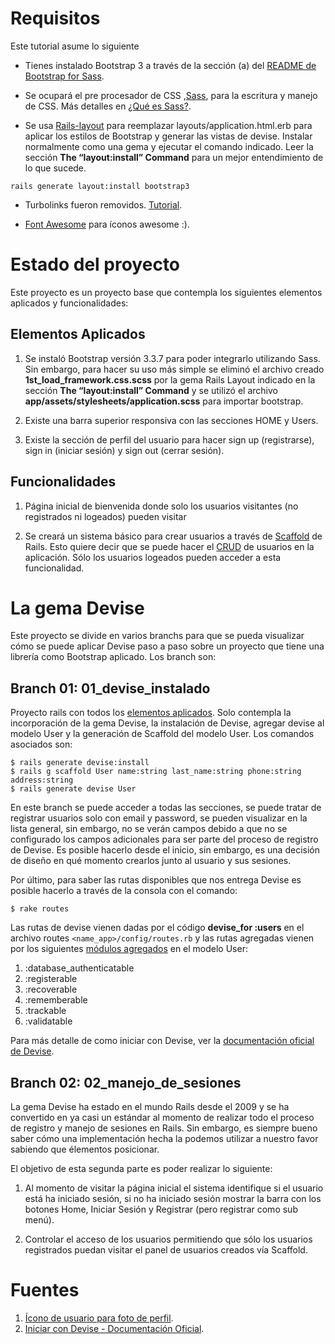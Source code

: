 # Requisitos

Este tutorial asume lo siguiente

* Tienes instalado Bootstrap 3 a través de la sección (a) del [README de Bootstrap for Sass](https://github.com/twbs/bootstrap-sass).

* Se ocupará el pre procesador de CSS ,[Sass](https://sass-lang.com/guide), para la escritura y manejo de CSS. Más detalles en [¿Qué es Sass?](https://www.creativebloq.com/web-design/what-is-sass-111517618).

* Se usa [Rails-layout](https://github.com/RailsApps/rails_layout) para reemplazar layouts/application.html.erb para aplicar los estilos de Bootstrap y generar las vistas de devise. Instalar normalmente como una gema y ejecutar el comando indicado. Leer la sección **The “layout:install” Command** para un mejor entendimiento de lo que sucede.

```
rails generate layout:install bootstrap3
```

* Turbolinks fueron removidos. [Tutorial](http://codkal.com/rails-how-to-remove-turbolinks/).

* [Font Awesome](https://github.com/FortAwesome/font-awesome-sass) para íconos awesome :).

# Estado del proyecto

Este proyecto es un proyecto base que contempla los siguientes elementos aplicados y funcionalidades:

## Elementos Aplicados

1. Se instaló Bootstrap versión 3.3.7 para poder integrarlo utilizando Sass. Sin embargo, para hacer su uso más simple se eliminó el archivo creado **1st_load_framework.css.scss** por la gema Rails Layout indicado en la sección **The “layout:install” Command** y se utilizó el archivo **app/assets/stylesheets/application.scss** para importar bootstrap.

2. Existe una barra superior responsiva con las secciones HOME y Users.

3. Existe la sección de perfil del usuario para hacer sign up (registrarse), sign in (iniciar sesión) y sign out (cerrar sesión).

## Funcionalidades

1. Página inicial de bienvenida donde solo los usuarios visitantes (no registrados ni logeados) pueden visitar

2. Se creará un sistema básico para crear usuarios a través de [Scaffold](http://guides.rubyonrails.org/v3.2.9/getting_started.html#getting-up-and-running-quickly-with-scaffolding) de Rails. Esto quiere decir que se puede hacer el [CRUD](https://es.wikipedia.org/wiki/CRUD) de usuarios en la aplicación. Sólo los usuarios logeados pueden acceder a esta funcionalidad.

# La gema Devise

Este proyecto se divide en varios branchs para que se pueda visualizar cómo se puede aplicar Devise paso a paso sobre un proyecto que tiene una librería como Bootstrap aplicado. Los branch son:

## Branch 01: 01_devise_instalado 

Proyecto rails con todos los [elementos aplicados](https://github.com/enaguero/devise_rails/tree/01_devise_instalado#elementos-aplicados). Solo contempla la incorporación de la gema Devise, la instalación de Devise, agregar devise al modelo User y la generación de Scaffold del modelo User. Los comandos asociados son:

```
$ rails generate devise:install
$ rails g scaffold User name:string last_name:string phone:string address:string
$ rails generate devise User
```

En este branch se puede acceder a todas las secciones, se puede tratar de registrar usuarios solo con email y password, se pueden visualizar en la lista general, sin embargo, no se verán campos debido a que no se configurado los campos adicionales para ser parte del proceso de registro de Devise. Es posible hacerlo desde el inicio, sin embargo, es una decisión de diseño en qué momento crearlos junto al usuario y sus sesiones.  

Por último, para saber las rutas disponibles que nos entrega Devise es posible hacerlo a través de la consola con el comando:

```
$ rake routes
```

Las rutas de devise vienen dadas por el código **devise_for :users** en el archivo routes `<name_app>/config/routes.rb` y las rutas agregadas vienen por los siguientes [módulos agregados](https://www.rubydoc.info/github/plataformatec/devise/) en el modelo User:

1. :database_authenticatable
2. :registerable
3. :recoverable
4. :rememberable
5. :trackable
6. :validatable 

Para más detalle de como iniciar con Devise, ver la [documentación oficial de Devise](https://github.com/plataformatec/devise#getting-started).

## Branch 02: 02_manejo_de_sesiones

La gema Devise ha estado en el mundo Rails desde el 2009 y se ha convertido en ya casi un estándar al momento de realizar todo el proceso de registro y manejo de sesiones en Rails. Sin embargo, es siempre bueno saber cómo una implementación hecha la podemos utilizar a nuestro favor sabiendo que élementos posicionar.

El objetivo de esta segunda parte es poder realizar lo siguiente:

1. Al momento de visitar la página inicial el sistema identifique si el usuario está ha iniciado sesión, si no ha iniciado sesión mostrar la barra con los botones Home, Iniciar Sesión y Registrar (pero registrar como sub menú).

2. Controlar el acceso de los usuarios permitiendo que sólo los usuarios registrados puedan visitar el panel de usuarios creados vía Scaffold.


# Fuentes

1. [Ícono de usuario para foto de perfil](http://jsfiddle.net/bJcrk/2/).
2. [Iniciar con Devise - Documentación Oficial](https://github.com/plataformatec/devise#getting-started).